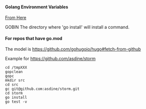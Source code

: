 

#### Golang Environment Variables

[From Here](https://golang.org/cmd/go/#hdr-Environment_variables)

GOBIN
	The directory where 'go install' will install a command.

#### For repos that have go.mod

The model is https://github.com/gohugoio/hugo#fetch-from-github

Example for https://github.com/asdine/storm

```
cd /tmpXXX
gopclean
gopc
mkdir src
cd src
gc git@github.com:asdine/storm.git
cd storm
go install
go test -v
```
